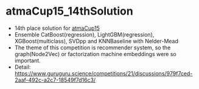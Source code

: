 # atmaCup15_14thSolution

- 14th place solution for [atmaCup15](https://www.guruguru.science/competitions/21)
- Ensemble CatBoost(regression), LightGBM(regression), XGBoost(multiclass), SVDpp and KNNBaseline with Nelder-Mead
- The theme of this competition is recommender system, so the graph(Node2Vec) or factorization machine embeddings were so important.
- Detail: https://www.guruguru.science/competitions/21/discussions/979f7ced-2aaf-492c-a2c7-18549f7d16c3/
